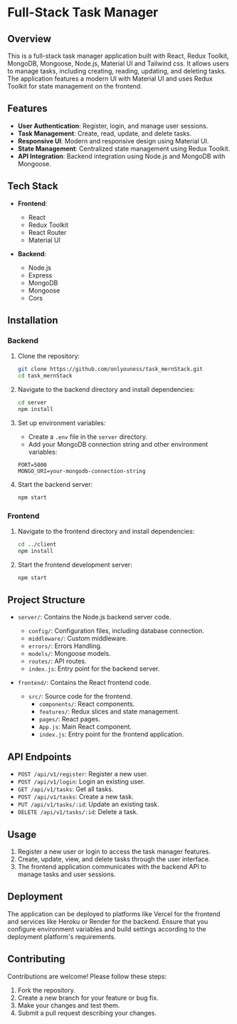 # Full-Stack Task Manager

## Overview

This is a full-stack task manager application built with React, Redux Toolkit, MongoDB, Mongoose, Node.js, Material UI and Tailwind css. It allows users to manage tasks, including creating, reading, updating, and deleting tasks. The application features a modern UI with Material UI and uses Redux Toolkit for state management on the frontend.

## Features

- **User Authentication**: Register, login, and manage user sessions.
- **Task Management**: Create, read, update, and delete tasks.
- **Responsive UI**: Modern and responsive design using Material UI.
- **State Management**: Centralized state management using Redux Toolkit.
- **API Integration**: Backend integration using Node.js and MongoDB with Mongoose.

## Tech Stack

- **Frontend**:
  - React
  - Redux Toolkit
  - React Router
  - Material UI

- **Backend**:
  - Node.js
  - Express
  - MongoDB
  - Mongoose
  - Cors

## Installation

### Backend

1. Clone the repository:

    ```bash
    git clone https://github.com/onlyouness/task_mernStack.git
    cd task_mernStack
    ```

2. Navigate to the backend directory and install dependencies:

    ```bash
    cd server
    npm install
    ```

3. Set up environment variables:
   - Create a `.env` file in the `server` directory.
   - Add your MongoDB connection string and other environment variables:

    ```plaintext
    PORT=5000
    MONGO_URI=your-mongodb-connection-string
    ```

4. Start the backend server:

    ```bash
    npm start
    ```

### Frontend

1. Navigate to the frontend directory and install dependencies:

    ```bash
    cd ../client
    npm install
    ```

2.  Start the frontend development server:

    ```bash
    npm start
    ```

## Project Structure

- `server/`: Contains the Node.js backend server code.
  - `config/`: Configuration files, including database connection.
  - `middleware/`: Custom middleware.
  - `errors/`: Errors Handling.
  - `models/`: Mongoose models.
  - `routes/`: API routes.
  - `index.js`: Entry point for the backend server.

- `frontend/`: Contains the React frontend code.
  - `src/`: Source code for the frontend.
    - `components/`: React components.
    - `features/`: Redux slices and state management.
    - `pages/`: React pages.
    - `App.js`: Main React component.
    - `index.js`: Entry point for the frontend application.

## API Endpoints

- `POST /api/v1/register`: Register a new user.
- `POST /api/v1/login`: Login an existing user.
- `GET /api/v1/tasks`: Get all tasks.
- `POST /api/v1/tasks`: Create a new task.
- `PUT /api/v1/tasks/:id`: Update an existing task.
- `DELETE /api/v1/tasks/:id`: Delete a task.

## Usage

1. Register a new user or login to access the task manager features.
2. Create, update, view, and delete tasks through the user interface.
3. The frontend application communicates with the backend API to manage tasks and user sessions.

## Deployment

The application can be deployed to platforms like Vercel for the frontend and services like Heroku or Render for the backend. Ensure that you configure environment variables and build settings according to the deployment platform's requirements.

## Contributing

Contributions are welcome! Please follow these steps:

1. Fork the repository.
2. Create a new branch for your feature or bug fix.
3. Make your changes and test them.
4. Submit a pull request describing your changes.

